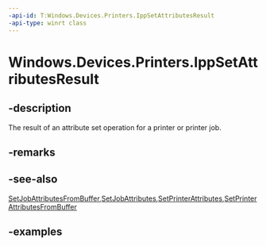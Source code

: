 ```yaml
---
-api-id: T:Windows.Devices.Printers.IppSetAttributesResult
-api-type: winrt class
---
```


# Windows.Devices.Printers.IppSetAttributesResult

<!--
public sealed class IppSetAttributesResult
-->


## -description

The result of an attribute set operation for a printer or printer job.

## -remarks

## -see-also

[SetJobAttributesFromBuffer](/uwp/api/windows.graphics.printing.workflow.printworkflowprinterjob.setjobattributesfrombuffer),[SetJobAttributes](/uwp/api/windows.graphics.printing.workflow.printworkflowprinterjob.setjobattributes),[SetPrinterAttributes](ippprintdevice_setprinterattributes_265185914.md),[SetPrinterAttributesFromBuffer](ippprintdevice_setprinterattributesfrombuffer_1715668139.md)

## -examples
